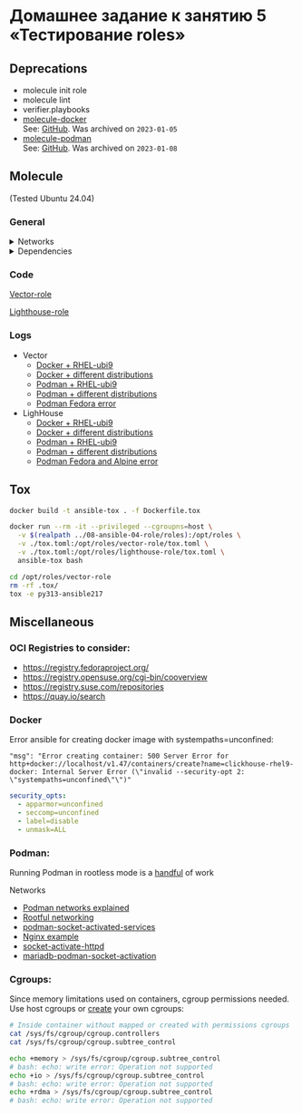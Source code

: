 # Домашнее задание к занятию 5 «Тестирование roles»

## Deprecations

* molecule init role
* molecule lint
* verifier.playbooks
* [molecule-docker](https://pypi.org/project/molecule-docker/) \
  See: [GitHub](https://github.com/ansible-community/molecule-docker).
  Was archived on `2023-01-05`
* [molecule-podman](https://pypi.org/project/molecule-podman/) \
  See: [GitHub](https://github.com/ansible-community/molecule-podman).
  Was archived on `2023-01-08`

## Molecule

(Tested Ubuntu 24.04)

### General

<details>
<summary>Networks</summary>

* Docker networks:
  + lighthouse role:
    - rhel9-docker: `192.168.62.128/28`
    - generic-docker: `192.168.62.144/28`
  + vector role:
    - rhel9-docker: `192.168.62.160/28`
    - generic-docker: `192.168.62.176/28`
* Podman networks:
  + lighthouse role:
    - rhel9-podman: `192.168.62.192/28`
    - generic-podman: `192.168.62.208/28`
  + vector role:
    - rhel9-podman: `192.168.62.224/28`
    - generic-podman: `192.168.62.240/28`
</details>



<details>
<summary>Dependencies</summary>

Deprecated:
| Dependency | Version |
|------------|---------|
| Molecule Podman | 2.0.3 |
| Molecule Docker | 2.1.0 |

Used:
| Dependency | Version |
|------------|---------|
| Molecule | 24.9.0 |
| Molecule Plugins | 23.5.3 |
| Docker | 27.3.1 |
| Podman | 4.9.3 |
| Tox | 4.21.2 |
| tox-uv | 1.13.0 |
| uv | 0.5.0 |

| Image | Version |
|-------|---------|
| Debian | 12 (bookworm) |
| Ubuntu | 24.04 (noble) |
| Alpine | 3.20 |
| RHEL UBI | 9 |
| CentOS Stream | 9 |
| Fedora | 40 |
| OpenSUSE | Leap 15.6 |
| OpenSUSE | Tumbleweed |

> [!CAUTION]
> Molecule Podman 2.0.3 no network deletion on destroy
</details>

### Code

[Vector-role](https://github.com/aguzovsk/netology-devops/tree/ansible-vector-role/ansible/08-ansible-04-role/roles/vector-role)

[Lighthouse-role](https://github.com/aguzovsk/netology-devops/tree/ansible-lighthouse-role/ansible/08-ansible-04-role/roles/lighthouse-role)

### Logs
* Vector
  - [Docker + RHEL-ubi9](https://aguzovsk.github.io/netology-devops/ansible/08-ansible-05-testing/logs/vector/rhel9-docker.html)
  - [Docker + different distributions](https://aguzovsk.github.io/netology-devops/ansible/08-ansible-05-testing/logs/vector/generic-docker.html)
  - [Podman + RHEL-ubi9](https://aguzovsk.github.io/netology-devops/ansible/08-ansible-05-testing/logs/vector/rhel9-podman.html)
  - [Podman + different distributions](https://aguzovsk.github.io/netology-devops/ansible/08-ansible-05-testing/logs/vector/generic-podman.html)
  - [Podman Fedora error](https://aguzovsk.github.io/netology-devops/ansible/08-ansible-05-testing/logs/vector/generic-podman-error.html)
* LighHouse
  - [Docker + RHEL-ubi9](https://aguzovsk.github.io/netology-devops/ansible/08-ansible-05-testing/logs/ligthouse/rhel9-docker.html)
  - [Docker + different distributions](https://aguzovsk.github.io/netology-devops/ansible/08-ansible-05-testing/logs/ligthouse/generic-docker.html)
  - [Podman + RHEL-ubi9](https://aguzovsk.github.io/netology-devops/ansible/08-ansible-05-testing/logs/ligthouse/rhel9-podman.html)
  - [Podman + different distributions](https://aguzovsk.github.io/netology-devops/ansible/08-ansible-05-testing/logs/ligthouse/generic-podman.html)
  - [Podman Fedora and Alpine error](https://aguzovsk.github.io/netology-devops/ansible/08-ansible-05-testing/logs/ligthouse/generic-podman-error.html)

## Tox

```bash
docker build -t ansible-tox . -f Dockerfile.tox

docker run --rm -it --privileged --cgroupns=host \
  -v $(realpath ../08-ansible-04-role/roles):/opt/roles \
  -v ./tox.toml:/opt/roles/vector-role/tox.toml \
  -v ./tox.toml:/opt/roles/lighthouse-role/tox.toml \
  ansible-tox bash
```

```bash
cd /opt/roles/vector-role
rm -rf .tox/
tox -e py313-ansible217
```

## Miscellaneous

### OCI Registries to consider:

* https://registry.fedoraproject.org/
* https://registry.opensuse.org/cgi-bin/cooverview
* https://registry.suse.com/repositories
* https://quay.io/search

### Docker

Error ansible for creating docker image with systempaths=unconfined:
```
"msg": "Error creating container: 500 Server Error for http+docker://localhost/v1.47/containers/create?name=clickhouse-rhel9-docker: Internal Server Error (\"invalid --security-opt 2: \"systempaths=unconfined\"\")"
```

```yaml
security_opts:
  - apparmor=unconfined
  - seccomp=unconfined
  - label=disable
  - unmask=ALL
```

### Podman:

Running Podman in rootless mode is a [handful](https://github.com/containers/podman/blob/main/docs/tutorials/rootless_tutorial.md#user-actions) of work

Networks
* [Podman networks explained](https://github.com/eriksjolund/podman-networking-docs)
* [Rootful networking](https://github.com/neverpanic/podman-rootful-network)
* [podman-socket-activated-services](https://github.com/PhracturedBlue/podman-socket-activated-services)
* [Nginx example](https://github.com/eriksjolund/podman-nginx-socket-activation)
* [socket-activate-httpd](https://github.com/eriksjolund/socket-activate-httpd)
* [mariadb-podman-socket-activation](https://github.com/eriksjolund/mariadb-podman-socket-activation)

### Cgroups:

Since memory limitations used on containers, cgroup permissions needed.
Use host cgroups or [create](https://docs.redhat.com/en/documentation/red_hat_enterprise_linux/9/html/managing_monitoring_and_updating_the_kernel/assembly_using-cgroupfs-to-manually-manage-cgroups_managing-monitoring-and-updating-the-kernel) your own
cgroups:
```bash
# Inside container without mapped or created with permissions cgroups
cat /sys/fs/cgroup/cgroup.controllers
cat /sys/fs/cgroup/cgroup.subtree_control

echo +memory > /sys/fs/cgroup/cgroup.subtree_control
# bash: echo: write error: Operation not supported
echo +io > /sys/fs/cgroup/cgroup.subtree_control
# bash: echo: write error: Operation not supported
echo +rdma > /sys/fs/cgroup/cgroup.subtree_control
# bash: echo: write error: Operation not supported
```